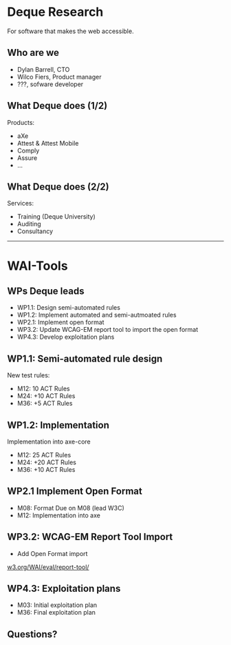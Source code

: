 # Deque Research

For software that makes the web accessible.

## Who are we

- Dylan Barrell, CTO
- Wilco Fiers, Product manager
- ???, sofware developer

## What Deque does (1/2)

Products:
- aXe
- Attest & Attest Mobile
- Comply
- Assure
- ...

## What Deque does (2/2)

Services:

- Training (Deque University)
- Auditing
- Consultancy

----
# WAI-Tools

## WPs Deque leads

- WP1.1: Design semi-automated rules
- WP1.2: Implement automated and semi-autmoated rules
- WP2.1: Implement open format
- WP3.2: Update WCAG-EM report tool to import the open format
- WP4.3: Develop exploitation plans

## WP1.1: Semi-automated rule design

New test rules:
- M12: 10 ACT Rules
- M24: +10 ACT Rules
- M36: +5 ACT Rules

## WP1.2: Implementation

Implementation into axe-core
- M12: 25 ACT Rules
- M24: +20 ACT Rules
- M36: +10 ACT Rules

## WP2.1 Implement Open Format

- M08: Format Due on M08 (lead W3C)
- M12: Implementation into axe

## WP3.2: WCAG-EM Report Tool Import

- Add Open Format import

[w3.org/WAI/eval/report-tool/](https://www.w3.org/WAI/eval/report-tool/#/)

## WP4.3: Exploitation plans

- M03: Initial exploitation plan
- M36: Final exploitation plan


## Questions?